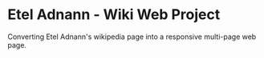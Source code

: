 # Etel Adnann - Wiki Web Project

Converting Etel Adnann's wikipedia page into a responsive multi-page  web page.

